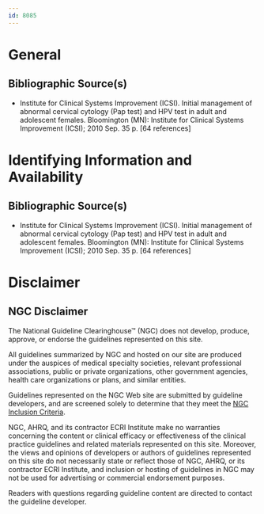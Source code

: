 ```yaml
---
id: 8085
---
```


# General

## Bibliographic Source(s)

- Institute for Clinical Systems Improvement (ICSI). Initial management of abnormal cervical cytology (Pap test) and HPV test in adult and adolescent females. Bloomington (MN): Institute for Clinical Systems Improvement (ICSI); 2010 Sep. 35 p. [64 references]

# Identifying Information and Availability

## Bibliographic Source(s)

- Institute for Clinical Systems Improvement (ICSI). Initial management of abnormal cervical cytology (Pap test) and HPV test in adult and adolescent females. Bloomington (MN): Institute for Clinical Systems Improvement (ICSI); 2010 Sep. 35 p. [64 references]

# Disclaimer

## NGC Disclaimer

The National Guideline Clearinghouse™ (NGC) does not develop, produce, approve, or endorse the guidelines represented on this site.

All guidelines summarized by NGC and hosted on our site are produced under the auspices of medical specialty societies, relevant professional associations, public or private organizations, other government agencies, health care organizations or plans, and similar entities.

Guidelines represented on the NGC Web site are submitted by guideline developers, and are screened solely to determine that they meet the [NGC Inclusion Criteria](/help-and-about/summaries/inclusion-criteria).

NGC, AHRQ, and its contractor ECRI Institute make no warranties concerning the content or clinical efficacy or effectiveness of the clinical practice guidelines and related materials represented on this site. Moreover, the views and opinions of developers or authors of guidelines represented on this site do not necessarily state or reflect those of NGC, AHRQ, or its contractor ECRI Institute, and inclusion or hosting of guidelines in NGC may not be used for advertising or commercial endorsement purposes.

Readers with questions regarding guideline content are directed to contact the guideline developer.

